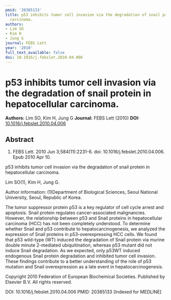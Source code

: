 ```yaml
---
pmid: '20385133'
title: p53 inhibits tumor cell invasion via the degradation of snail protein in hepatocellular
  carcinoma.
authors:
- Lim SO
- Kim H
- Jung G
journal: FEBS Lett
year: '2010'
full_text_available: false
doi: 10.1016/j.febslet.2010.04.006
---
```


# p53 inhibits tumor cell invasion via the degradation of snail protein in hepatocellular carcinoma.
**Authors:** Lim SO, Kim H, Jung G
**Journal:** FEBS Lett (2010)
**DOI:** [10.1016/j.febslet.2010.04.006](https://doi.org/10.1016/j.febslet.2010.04.006)

## Abstract

1. FEBS Lett. 2010 Jun 3;584(11):2231-6. doi: 10.1016/j.febslet.2010.04.006. Epub
 2010 Apr 10.

p53 inhibits tumor cell invasion via the degradation of snail protein in 
hepatocellular carcinoma.

Lim SO(1), Kim H, Jung G.

Author information:
(1)Department of Biological Sciences, Seoul National University, Seoul, Republic 
of Korea.

The tumor suppressor protein p53 is a key regulator of cell cycle arrest and 
apoptosis. Snail protein regulates cancer-associated malignancies. However, the 
relationship between p53 and Snail proteins in hepatocellular carcinoma (HCC) 
has not been completely understood. To determine whether Snail and p53 
contribute to hepatocarcinogenesis, we analyzed the expression of Snail proteins 
in p53-overexpressing HCC cells. We found that p53 wild-type (WT) induced the 
degradation of Snail protein via murine double minute 2-mediated ubiquitination, 
whereas p53 mutant did not induce Snail degradation. As we expected, only p53WT 
induced endogenous Snail protein degradation and inhibited tumor cell invasion. 
These findings contribute to a better understanding of the role of p53 mutation 
and Snail overexpression as a late event in hepatocarcinogenesis.

Copyright 2010 Federation of European Biochemical Societies. Published by 
Elsevier B.V. All rights reserved.

DOI: 10.1016/j.febslet.2010.04.006
PMID: 20385133 [Indexed for MEDLINE]
